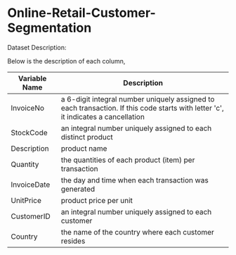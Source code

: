 # Online-Retail-Customer-Segmentation



Dataset Description:

Below is the description of each column,

| Variable Name | Description|
| --- | --- |
| InvoiceNo | a 6-digit integral number uniquely assigned to each transaction. If this code starts with letter 'c', it indicates a cancellation|
| StockCode | an integral number uniquely assigned to each distinct product |
| Description | product name |
| Quantity | the quantities of each product (item) per transaction |
| InvoiceDate | the day and time when each transaction was generated |
| UnitPrice | product price per unit |
| CustomerID | an integral number uniquely assigned to each customer |
| Country | the name of the country where each customer resides |